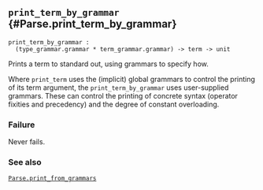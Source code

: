 ## `print_term_by_grammar` {#Parse.print_term_by_grammar}


```
print_term_by_grammar :
  (type_grammar.grammar * term_grammar.grammar) -> term -> unit
```



Prints a term to standard out, using grammars to specify how.


Where `print_term` uses the (implicit) global grammars to control the
printing of its term argument, the `print_term_by_grammar` uses
user-supplied grammars.  These can control the printing of concrete
syntax (operator fixities and precedency) and the degree of constant
overloading.

### Failure

Never fails.

### See also

[`Parse.print_from_grammars`](#Parse.print_from_grammars)

